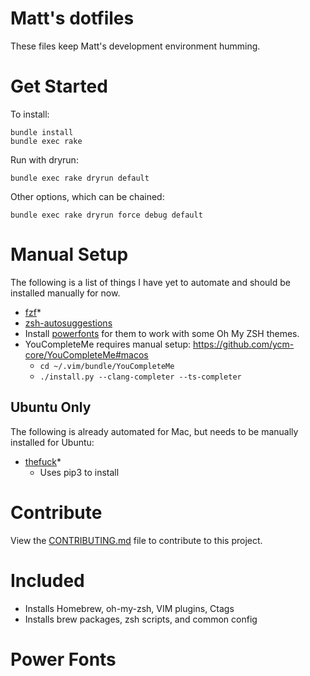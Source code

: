 # Matt's dotfiles

These files keep Matt's development environment humming.

# Get Started

To install:

```
bundle install
bundle exec rake
```

Run with dryrun:

```
bundle exec rake dryrun default
```

Other options, which can be chained:

```
bundle exec rake dryrun force debug default
```

# Manual Setup

The following is a list of things I have yet to automate and should be installed
manually for now.

- [fzf](https://github.com/junegunn/fzf)*
- [zsh-autosuggestions](https://github.com/zsh-users/zsh-autosuggestions/)
- Install [powerfonts](https://github.com/powerline/fonts) for them to work with
some Oh My ZSH themes.
- YouCompleteMe requires manual setup: https://github.com/ycm-core/YouCompleteMe#macos
  - `cd ~/.vim/bundle/YouCompleteMe`
  - `./install.py --clang-completer --ts-completer`

## Ubuntu Only

The following is already automated for Mac, but needs to be manually installed for Ubuntu:

- [thefuck](https://github.com/nvbn/thefuck)*
  - Uses pip3 to install

# Contribute

View the [CONTRIBUTING.md](./CONTRIBUTING.md) file to contribute to this
project.

# Included

* Installs Homebrew, oh-my-zsh, VIM plugins, Ctags
* Installs brew packages, zsh scripts, and common config

# Power Fonts
